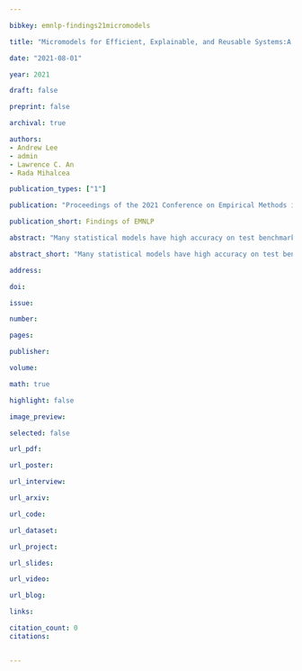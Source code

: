 ```yaml
---

bibkey: emnlp-findings21micromodels

title: "Micromodels for Efficient, Explainable, and Reusable Systems:A Case Study on Mental Health"

date: "2021-08-01"

year: 2021

draft: false

preprint: false

archival: true

authors: 
- Andrew Lee
- admin
- Lawrence C. An
- Rada Mihalcea

publication_types: ["1"]

publication: "Proceedings of the 2021 Conference on Empirical Methods in Natural Language Processing: Findings"

publication_short: Findings of EMNLP

abstract: "Many statistical models have high accuracy on test benchmarks, but are not explainable, struggle in low-resource scenarios, cannot be reused for multiple tasks, and cannot easily integrate domain expertise. These factors limit their use, particularly in settings such as mental health, where it is difficult to annotate datasets and model outputs have significant impact. We introduce a micromodel architecture to address these challenges. Our approach allows researchers to build interpretable representations that embed domain knowledge and provide explanations throughout the model's decision process. We demonstrate the idea on multiple mental health tasks: depression classification, PTSD classification, and suicidal risk assessment. Our systems consistently produce strong results, even in low-resource scenarios, and are more interpretable than alternative methods."

abstract_short: "Many statistical models have high accuracy on test benchmarks, but are not explainable, struggle in low-resource scenarios, cannot be reused for multiple tasks, and cannot easily integrate domain expertise. These factors limit their use, particularly in settings such as mental health, where it is difficult to annotate datasets and model outputs have significant impact. We introduce a micromodel architecture to address these challenges. Our approach allows researchers to build interpretable representations that embed domain knowledge and provide explanations throughout the model's decision process. We demonstrate the idea on multiple mental health tasks: depression classification, PTSD classification, and suicidal risk assessment. Our systems consistently produce strong results, even in low-resource scenarios, and are more interpretable than alternative methods."

address: 

doi: 

issue: 

number: 

pages: 

publisher: 

volume: 

math: true

highlight: false

image_preview: 

selected: false

url_pdf: 

url_poster: 

url_interview: 

url_arxiv: 

url_code: 

url_dataset: 

url_project: 

url_slides: 

url_video: 

url_blog: 

links: 

citation_count: 0
citations:


---
```

